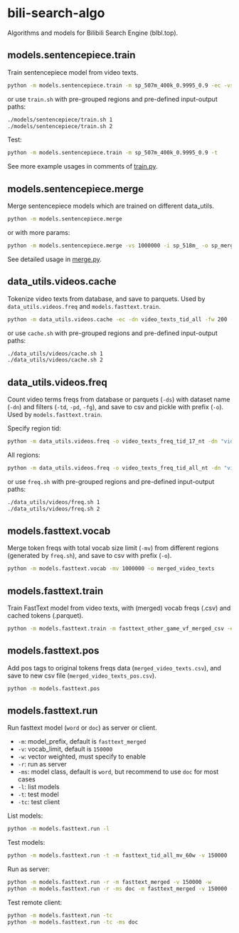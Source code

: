 # bili-search-algo
Algorithms and models for Bilibili Search Engine (blbl.top).

## models.sentencepiece.train

Train sentencepiece model from video texts.

```bash
python -m models.sentencepiece.train -m sp_507m_400k_0.9995_0.9 -ec -vs 400000 -cc 0.9995 -sf 0.9 -e
```

or use `train.sh` with pre-grouped regions and pre-defined input-output paths:

```bash
./models/sentencepiece/train.sh 1
./models/sentencepiece/train.sh 2
```

Test:

```bash
python -m models.sentencepiece.train -m sp_507m_400k_0.9995_0.9 -t
```

See more example usages in comments of [train.py](models/sentencepiece/train.py).

## models.sentencepiece.merge

Merge sentencepiece models which are trained on different data_utils.

```bash
python -m models.sentencepiece.merge
```

or with more params:

```bash
python -m models.sentencepiece.merge -vs 1000000 -i sp_518m_ -o sp_merged
```

See detailed usage in [merge.py](models/sentencepiece/merge.py).

## data_utils.videos.cache

Tokenize video texts from database, and save to parquets. Used by `data_utils.videos.freq` and `models.fasttext.train`.

```bash
python -m data_utils.videos.cache -ec -dn video_texts_tid_all -fw 200 -bw 100 -bs 10000
```

or use `cache.sh` with pre-grouped regions and pre-defined input-output paths:

```bash
./data_utils/videos/cache.sh 1
./data_utils/videos/cache.sh 2
```

## data_utils.videos.freq

Count video terms freqs from database or parquets (`-ds`) with dataset name (`-dn`) and filters (`-td`, `-pd`, `-fg`), and save to csv and pickle with prefix (`-o`). Used by `models.fasttext.train`.

Specify region tid:

```sh
python -m data_utils.videos.freq -o video_texts_freq_tid_17_nt -dn "video_texts_tid_17" -td 17 -nt
```

All regions:

```sh
python -m data_utils.videos.freq -o video_texts_freq_tid_all_nt -dn "video_texts_tid_all" -nt
```

or use `freq.sh` with pre-grouped regions and pre-defined input-output paths:

```bash
./data_utils/videos/freq.sh 1
./data_utils/videos/freq.sh 2
```

## models.fasttext.vocab

Merge token freqs with total vocab size limit (`-mv`) from different regions (generated by `freq.sh`), and save to csv with prefix (`-o`).

```sh
python -m models.fasttext.vocab -mv 1000000 -o merged_video_texts
```

## models.fasttext.train

Train FastText model from video texts, with (merged) vocab freqs (.csv) and cached tokens (.parquet).

```sh
python -m models.fasttext.train -m fasttext_other_game_vf_merged_csv -ep 1 -dr "parquets" -dn "video_texts_other_game" -vf "merged_video_texts" -vl csv -bs 20000 -mv 900000
```

## models.fasttext.pos

Add pos tags to original tokens freqs data (`merged_video_texts.csv`), and save to new csv file (`merged_video_texts_pos.csv`).

```sh
python -m models.fasttext.pos
```

## models.fasttext.run

Run fasttext model (`word` or `doc`) as server or client.
- `-m`: model_prefix, default is `fasttext_merged`
- `-v`: vocab_limit, default is `150000`
- `-w`: vector weighted, must specify to enable
- `-r`: run as server
- `-ms`: model class, default is `word`, but recommend to use `doc` for most cases
- `-l`: list models
- `-t`: test model
- `-tc`: test client

List models:

```sh
python -m models.fasttext.run -l
```

Test models:

```sh
python -m models.fasttext.run -t -m fasttext_tid_all_mv_60w -v 150000
```

Run as server:

```sh
python -m models.fasttext.run -r -m fasttext_merged -v 150000 -w
python -m models.fasttext.run -r -ms doc -m fasttext_merged -v 150000 -w
```

Test remote client:

```sh
python -m models.fasttext.run -tc
python -m models.fasttext.run -tc -ms doc
```